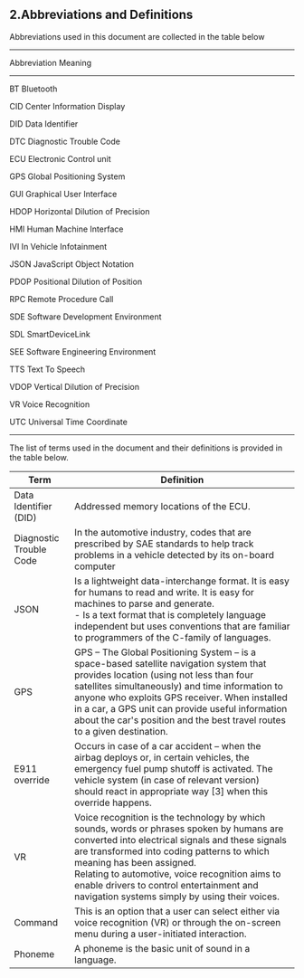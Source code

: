 ## 2.Abbreviations and Definitions

Abbreviations used in this document are collected in the table below

---------------------------------------------------------
Abbreviation     Meaning
------------     ----------------------------------------  
BT               Bluetooth

CID              Center Information Display

DID              Data Identifier

DTC              Diagnostic Trouble Code

ECU              Electronic Control unit

GPS              Global Positioning System

GUI              Graphical User Interface

HDOP             Horizontal Dilution of Precision

HMI              Human Machine Interface

IVI              In Vehicle Infotainment

JSON             JavaScript Object Notation

PDOP             Positional Dilution of Position

RPC              Remote Procedure Call

SDE              Software Development Environment

SDL              SmartDeviceLink

SEE              Software Engineering Environment

TTS              Text To Speech

VDOP             Vertical Dilution of Precision

VR               Voice Recognition

UTC              Universal Time Coordinate

------------------------------------------------------------


The list of terms used in the document and their definitions is provided in the table below. 

| **Term** | **Definition**                                                                                              |
|------------------|-----------------------------------------------------------------------------------------------------|
| Data Identifier (DID)       | Addressed memory locations of the ECU.                                |
| Diagnostic Trouble Code     | In the automotive industry, codes that are prescribed by SAE standards to help track problems in a vehicle detected by its on-board computer                                                                   |
| JSON                        | Is a lightweight data-interchange format. It is easy for humans to read and write. It is easy for machines to parse and generate.<br>- Is a text format that is completely language independent but uses conventions that are familiar to programmers of the C-family of languages.|
| GPS                         | GPS – The Global Positioning System – is a space-based satellite navigation system that provides location (using not less than four satellites simultaneously) and time information to anyone who exploits GPS receiver. When installed in a car, a GPS unit can provide useful information about the car's position and the best travel routes to a given destination.|
|E911 override                |Occurs in case of a car accident – when the airbag deploys or, in certain vehicles, the emergency fuel pump shutoff is activated. The vehicle system (in case of relevant version) should react in appropriate way [3] when this override happens.|
|VR|Voice recognition is the technology by which sounds, words or phrases spoken by humans are converted into electrical signals and these signals are transformed into coding patterns to which meaning has been assigned.<br>Relating to automotive, voice recognition aims to enable drivers to control entertainment and navigation systems simply by using their voices. |
|Command|This is an option that a user can select either via voice recognition (VR) or through the on-screen menu during a user-initiated interaction.|
|Phoneme|A phoneme is the basic unit of sound in a language.|
